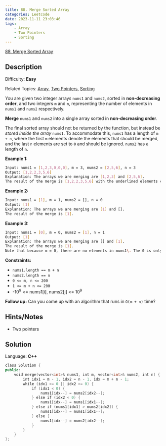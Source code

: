 ```yaml
---
title: 88. Merge Sorted Array
categories: Leetcode
date: 2023-11-11 23:03:46
tags:
    - Array
    - Two Pointers
    - Sorting
---
```


[88\. Merge Sorted Array](https://leetcode.com/problems/merge-sorted-array/)

## Description

Difficulty: **Easy**

Related Topics: [Array](https://leetcode.com/tag/https://leetcode.com/tag/array//), [Two Pointers](https://leetcode.com/tag/https://leetcode.com/tag/two-pointers//), [Sorting](https://leetcode.com/tag/https://leetcode.com/tag/sorting//)

You are given two integer arrays `nums1` and `nums2`, sorted in **non-decreasing order**, and two integers `m` and `n`, representing the number of elements in `nums1` and `nums2` respectively.

**Merge** `nums1` and `nums2` into a single array sorted in **non-decreasing order**.

The final sorted array should not be returned by the function, but instead be _stored inside the array_ `nums1`. To accommodate this, `nums1` has a length of `m + n`, where the first `m` elements denote the elements that should be merged, and the last `n` elements are set to `0` and should be ignored. `nums2` has a length of `n`.

**Example 1:**

```bash
Input: nums1 = [1,2,3,0,0,0], m = 3, nums2 = [2,5,6], n = 3
Output: [1,2,2,3,5,6]
Explanation: The arrays we are merging are [1,2,3] and [2,5,6].
The result of the merge is [1,2,2,3,5,6] with the underlined elements coming from nums1.
```

**Example 2:**

```bash
Input: nums1 = [1], m = 1, nums2 = [], n = 0
Output: [1]
Explanation: The arrays we are merging are [1] and [].
The result of the merge is [1].
```

**Example 3:**

```bash
Input: nums1 = [0], m = 0, nums2 = [1], n = 1
Output: [1]
Explanation: The arrays we are merging are [] and [1].
The result of the merge is [1].
Note that because m = 0, there are no elements in nums1\. The 0 is only there to ensure the merge result can fit in nums1.
```

**Constraints:**

* `nums1.length == m + n`
* `nums2.length == n`
* `0 <= m, n <= 200`
* `1 <= m + n <= 200`
* -10<sup>9</sup> <= nums1[i], nums2[j] <= 10<sup>9</sup>

**Follow up:** Can you come up with an algorithm that runs in `O(m + n)` time?

## Hints/Notes

* Two pointers

## Solution

Language: **C++**

```C++
class Solution {
public:
    void merge(vector<int>& nums1, int m, vector<int>& nums2, int n) {
        int idx1 = m - 1, idx2 = n - 1, idx = m + n - 1;
        while (idx1 >= 0 || idx2 >= 0) {
            if (idx1 < 0) {
                nums1[idx--] = nums2[idx2--];
            } else if (idx2 < 0) {
                nums1[idx--] = nums1[idx1--];
            } else if (nums1[idx1] > nums2[idx2]) {
                nums1[idx--] = nums1[idx1--];
            } else {
                nums1[idx--] = nums2[idx2--];
            }
        }
    }
};
```
